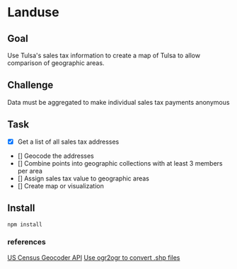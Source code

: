 # Landuse

## Goal
Use Tulsa's sales tax information to create a map of Tulsa to allow comparison of geographic areas.

## Challenge
Data must be aggregated to make individual sales tax payments anonymous

##  Task
- [x] Get a list of all sales tax addresses
- [] Geocode the addresses
- [] Combine points into geographic collections with at least 3 members per area
- [] Assign sales tax value to geographic areas
- [] Create map or visualization

## Install
`
npm install
`


### references
[US Census Geocoder API](https://geocoding.geo.census.gov/geocoder/Geocoding_Services_API.pdf)
[Use ogr2ogr to convert .shp files](https://www.bram.us/2012/03/14/convert-esri-shapefile-shp-to-geojson-json/)
